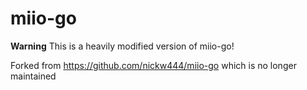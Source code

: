 # miio-go

**Warning** This is a heavily modified version of miio-go!  

Forked from https://github.com/nickw444/miio-go which is no longer maintained  